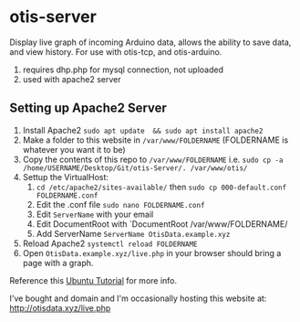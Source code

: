 # otis-server

Display live graph of incoming Arduino data, allows the ability to save data, and view history.  For use with otis-tcp, and otis-arduino.

1. requires dhp.php for mysql connection, not uploaded
2. used with apache2 server

## Setting up Apache2 Server
1. Install Apache2 `sudo apt update  && sudo apt install apache2`
2. Make a folder to this website in `/var/www/FOLDERNAME` (FOLDERNAME is whatever you want it to be)
3. Copy the contents of this repo to `/var/www/FOLDERNAME` i.e. `sudo cp -a /home/USERNAME/Desktop/Git/otis-Server/. /var/www/otis/`
4. Settup the VirtualHost:
   1. `cd /etc/apache2/sites-available/` then `sudo cp 000-default.conf FOLDERNAME.conf`
   2. Edit the .conf file `sudo nano FOLDERNAME.conf`
   3. Edit `ServerName` with your email
   4. Edit DocumentRoot with `DocumentRoot /var/www/FOLDERNAME/
   5. Add ServerName `ServerName OtisData.example.xyz`
5. Reload Apache2 `systemctl reload FOLDERNAME`
6. Open `OtisData.example.xyz/live.php` in your browser should bring a page with a graph.

Reference this [Ubuntu Tutorial](https://ubuntu.com/tutorials/install-and-configure-apache#1-overview) for more info.


I've bought and domain and I'm occasionally hosting this website at: http://otisdata.xyz/live.php




